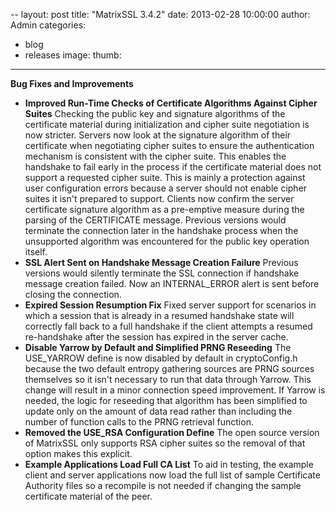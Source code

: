 --
layout: post
title: "MatrixSSL 3.4.2"
date: 2013-02-28 10:00:00
author: Admin
categories:
- blog
- releases
image:
thumb:
---
<b>Bug Fixes and Improvements</b>
<ul>
<li><b>Improved Run-Time Checks of Certificate Algorithms Against Cipher Suites</b>
Checking the public key and signature algorithms of the certificate material during initialization and cipher suite negotiation is now stricter. Servers now look at the signature algorithm of their certificate when negotiating cipher suites to ensure the authentication mechanism is consistent with the cipher suite. This enables the handshake to fail early in the process if the certificate material does not support a requested cipher suite. This is mainly a protection against user configuration errors because a server should not enable cipher suites it isn't prepared to support. Clients now confirm the server certificate signature algorithm as a pre-emptive measure during the parsing of the CERTIFICATE message. Previous versions would terminate the connection later in the handshake process when the unsupported algorithm was encountered for the public key operation itself.
</li><li><b>SSL Alert Sent on Handshake Message Creation Failure</b>
Previous versions would silently terminate the SSL connection if handshake message creation failed. Now an INTERNAL_ERROR alert is sent before closing the connection.
</li><li><b>Expired Session Resumption Fix</b>
Fixed server support for scenarios in which a session that is already in a resumed handshake state will correctly fall back to a full handshake if the client attempts a resumed re-handshake after the session has expired in the server cache.
</li><li><b>Disable Yarrow by Default and Simplified PRNG Reseeding</b>
The USE_YARROW define is now disabled by default in cryptoConfig.h because the two default entropy gathering sources are PRNG sources themselves so it isn't necessary to run that data through Yarrow. This change will result in a minor connection speed improvement. If Yarrow is needed, the logic for reseeding that algorithm has been simplified to update only on the amount of data read rather than including the number of function calls to the PRNG retrieval function.
</li><li><b>Removed the USE_RSA Configuration Define</b>
The open source version of MatrixSSL only supports RSA cipher suites so the removal of that option makes this explicit.
</li><li><b>Example Applications Load Full CA List</b>
To aid in testing, the example client and server applications now load the full list of sample Certificate Authority files so a recompile is not needed if changing the sample certificate material of the peer.
</li>
</ul>
<br/>
